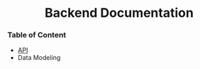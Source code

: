 <h1 align="center">Backend Documentation</h1>

### Table of Content
- [API](/Lopenling-App/api)
- Data Modeling
